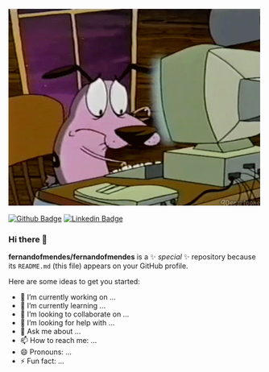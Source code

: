 ![courage](https://raw.githubusercontent.com/fernandofmendes/fernandofmendes/main/images/tumblr_m5dutoWP6m1rxsftpo1_500.gif)

[![Github Badge](https://img.shields.io/badge/-Github-000?style=flat-square&logo=Github&logoColor=white&link=https://github.com/fernandofmendes)](https://github.com/fernandofmendes)
[![Linkedin Badge](https://img.shields.io/badge/-LinkedIn-blue?style=flat-square&logo=Linkedin&logoColor=white&link=https://www.linkedin.com/in/fefmendes/)](https://www.linkedin.com/in/fefmendes/)

### Hi there 👋

**fernandofmendes/fernandofmendes** is a ✨ _special_ ✨ repository because its `README.md` (this file) appears on your GitHub profile.

Here are some ideas to get you started:

- 🔭 I’m currently working on ...
- 🌱 I’m currently learning ...
- 👯 I’m looking to collaborate on ...
- 🤔 I’m looking for help with ...
- 💬 Ask me about ...
- 📫 How to reach me: ...
- 😄 Pronouns: ...
- ⚡ Fun fact: ...
